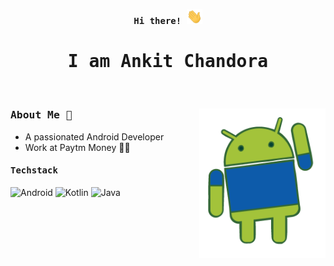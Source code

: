 <p align="center"><samp><b> Hi there! <img src="https://raw.githubusercontent.com/iamAbhishekkumar/iamAbhishekkumar/main/assets/hello.gif" width="25px"> </b></samp></p>
<p align="center"><h1 align="center"><samp> I am Ankit Chandora</samp></h1></p>
<br>
<div>
  
<img align="right" src="https://github.com/ChandoraAnkit/ChandoraAnkit/blob/main/android.gif" width="40%"/>
  
### <samp> About Me 🔭 
- A passionated Android Developer
- Work at Paytm Money 👨‍💻

</div>

<h4><b><samp>Techstack</samp></b></h4>

![Android](https://img.shields.io/badge/Android-006400?style=flat-square&logo=Android&logoColor=white)
![Kotlin](https://img.shields.io/badge/Kotlin-4000ff?style=flat-square&logo=Kotlin&logoColor=white)
![Java](https://img.shields.io/badge/Java-ea2d2f?style=flat-square&logo=java&logoColor=white)
